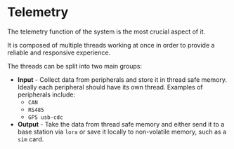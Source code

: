 # Telemetry

The telemetry function of the system is the most crucial aspect of it.

It is composed of multiple threads working at once in order to provide a reliable and responsive experience.

The threads can be split into two main groups:

* **Input** - Collect data from peripherals and store it in thread safe memory. Ideally each peripheral should have its own thread. Examples of peripherals include:
    - `CAN`
    - `RS485`
    - `GPS usb-cdc`
* **Output** - Take the data from thread safe memory and either send it to a base station via `lora` or save it locally to non-volatile memory, such as a `sim` card.  